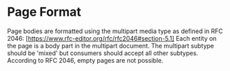 # Page Format

Page bodies are formatted using the multipart media type as defined in RFC 2046: [https://www.rfc-editor.org/rfc/rfc2046#section-5.1]
Each entity on the page is a body part in the multipart document. 
The multipart subtype should be 'mixed' but consumers should accept all other subtypes.
According to RFC 2046, empty pages are not possible.